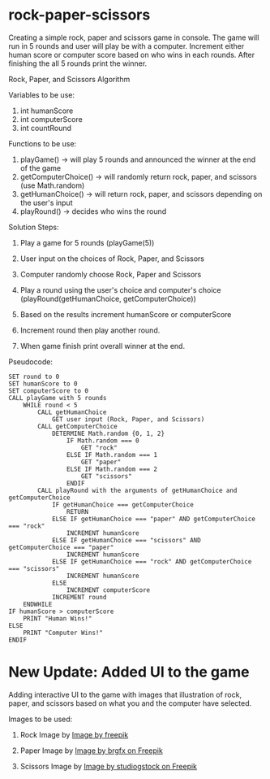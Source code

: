 # rock-paper-scissors

Creating a simple rock, paper and scissors game in console. The game will run in 5 rounds and user will play be with a computer. Increment either human score or computer score based on who wins in each rounds. After finishing the all 5 rounds print the winner.


Rock, Paper, and Scissors Algorithm

Variables to be use:
    
1. int humanScore
2. int computerScore
3. int countRound



Functions to be use:

1. playGame() -> will play 5 rounds and announced the winner at the end of the game
2. getComputerChoice() -> will randomly return rock, paper, and scissors (use Math.random)
3. getHumanChoice() -> will return rock, paper, and scissors depending on the user's input
4. playRound() -> decides who wins the round



Solution Steps:


1. Play a game for 5 rounds (playGame(5))

2. User input on the choices of Rock, Paper, and Scissors

3. Computer randomly choose Rock, Paper and Scissors

4. Play a round using the user's choice and computer's choice (playRound(getHumanChoice, getComputerChoice))

5. Based on the results increment humanScore or computerScore

6. Increment round then play another round.

7. When game finish print overall winner at the end.




Pseudocode:

    SET round to 0
    SET humanScore to 0
    SET computerScore to 0
    CALL playGame with 5 rounds
        WHILE round < 5
            CALL getHumanChoice
                GET user input (Rock, Paper, and Scissors)
            CALL getComputerChoice
                DETERMINE Math.random {0, 1, 2}
                    IF Math.random === 0
                        GET "rock"
                    ELSE IF Math.random === 1
                        GET "paper"
                    ELSE IF Math.random === 2
                        GET "scissors"
                    ENDIF
            CALL playRound with the arguments of getHumanChoice and getComputerChoice
                IF getHumanChoice === getComputerChoice
                    RETURN
                ELSE IF getHumanChoice === "paper" AND getComputerChoice === "rock"
                    INCREMENT humanScore
                ELSE IF getHumanChoice === "scissors" AND getComputerChoice === "paper"
                    INCREMENT humanScore
                ELSE IF getHumanChoice === "rock" AND getComputerChoice === "scissors"
                    INCREMENT humanScore
                ELSE
                    INCREMENT computerScore
                INCREMENT round
        ENDWHILE
    IF humanScore > computerScore
        PRINT "Human Wins!"
    ELSE
        PRINT "Computer Wins!"
    ENDIF


# New Update: Added UI to the game

Adding interactive UI to the game with images that illustration of rock, paper, and scissors based on what you and the computer have selected.

Images to be used:

 1. Rock Image by <a href="https://www.freepik.com/free-psd/hand-drawn-rock-formation_206468576.htm#fromView=search&page=1&position=23&uuid=b2c50176-522e-401b-9463-4ff61d1370ad">Image by freepik</a>

 2. Paper Image by <a href="https://www.freepik.com/free-vector/blank-vintage-scroll-paper_21302279.htm#fromView=search&page=1&position=30&uuid=e674b638-d1ec-4006-bd65-3594b94d8dad">Image by brgfx on Freepik</a>

 3. Scissors Image by <a href="https://www.freepik.com/free-vector/scissors-tool-icon_169503561.htm#fromView=search&page=2&position=0&uuid=a42698b7-905c-46c5-89eb-0984f3237f58">Image by studiogstock on Freepik</a>





